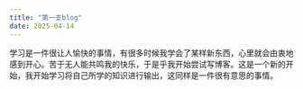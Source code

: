 ```yaml
---
title: "第一支blog"
date: 2025-04-14
---
```


学习是一件很让人愉快的事情，有很多时候我学会了某样新东西，心里就会由衷地感到开心。苦于无人能共鸣我的快乐，于是乎我开始尝试写博客。这是一个新的开始，我开始学习将自己所学的知识进行输出，这同样是一件很有意思的事情。
